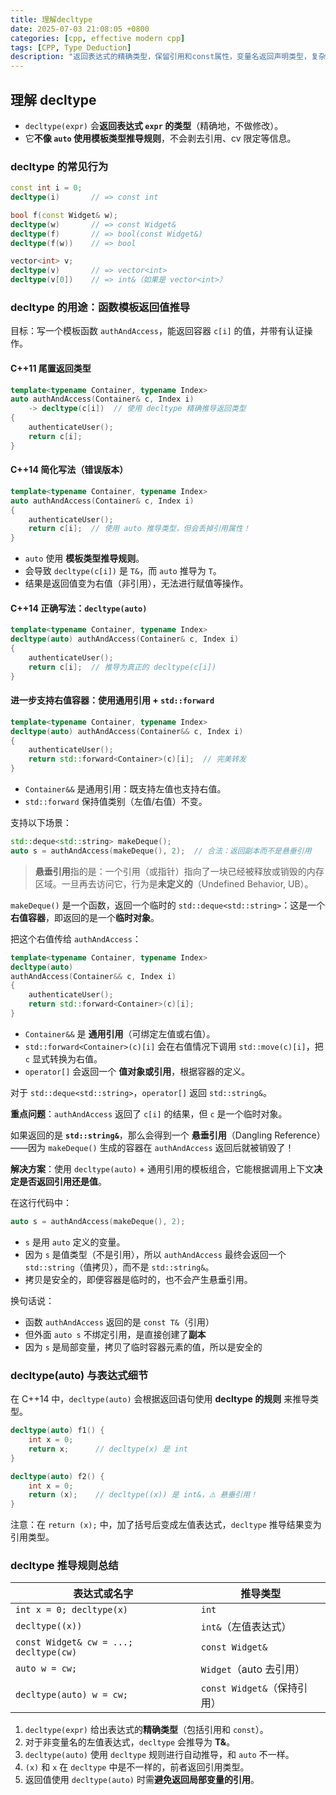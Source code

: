 ```yaml
---
title: 理解decltype
date: 2025-07-03 21:08:05 +0800
categories: [cpp, effective modern cpp]
tags: [CPP, Type Deduction]
description: "返回表达式的精确类型，保留引用和const属性，变量名返回声明类型，复杂表达式左值推导为引用。"
---
```

## 理解 decltype

- `decltype(expr)` 会**返回表达式 `expr` 的类型**（精确地，不做修改）。
- 它**不像 `auto` 使用模板类型推导规则**，不会剥去引用、cv 限定等信息。

### decltype 的常见行为

```cpp
const int i = 0;
decltype(i)       // => const int

bool f(const Widget& w);
decltype(w)       // => const Widget&
decltype(f)       // => bool(const Widget&)
decltype(f(w))    // => bool

vector<int> v;
decltype(v)       // => vector<int>
decltype(v[0])    // => int&（如果是 vector<int>）
```

### decltype 的用途：函数模板返回值推导

目标：写一个模板函数 `authAndAccess`，能返回容器 `c[i]` 的值，并带有认证操作。

#### C++11 尾置返回类型

```cpp
template<typename Container, typename Index>
auto authAndAccess(Container& c, Index i)
    -> decltype(c[i])  // 使用 decltype 精确推导返回类型
{
    authenticateUser();
    return c[i];
}
```

#### C++14 简化写法（错误版本）

```cpp
template<typename Container, typename Index>
auto authAndAccess(Container& c, Index i)
{
    authenticateUser();
    return c[i];  // 使用 auto 推导类型，但会丢掉引用属性！
}
```

- `auto` 使用 **模板类型推导规则**。
- 会导致 `decltype(c[i])` 是 `T&`，而 `auto` 推导为 `T`。
- 结果是返回值变为右值（非引用），无法进行赋值等操作。

#### C++14 正确写法：`decltype(auto)`

```cpp
template<typename Container, typename Index>
decltype(auto) authAndAccess(Container& c, Index i)
{
    authenticateUser();
    return c[i];  // 推导为真正的 decltype(c[i])
}
```

#### 进一步支持右值容器：使用通用引用 + `std::forward`

```cpp
template<typename Container, typename Index>
decltype(auto) authAndAccess(Container&& c, Index i)
{
    authenticateUser();
    return std::forward<Container>(c)[i];  // 完美转发
}
```

- `Container&&` 是通用引用：既支持左值也支持右值。
- `std::forward` 保持值类别（左值/右值）不变。

支持以下场景：

```cpp
std::deque<std::string> makeDeque();
auto s = authAndAccess(makeDeque(), 2);  // 合法：返回副本而不是悬垂引用
```

> **悬垂引用**指的是：一个引用（或指针）指向了一块已经被释放或销毁的内存区域。一旦再去访问它，行为是**未定义的**（Undefined Behavior, UB）。

`makeDeque()` 是一个函数，返回一个临时的 `std::deque<std::string>`：这是一个**右值容器**，即返回的是一个**临时对象**。

把这个右值传给 `authAndAccess`：

```cpp
template<typename Container, typename Index>
decltype(auto)
authAndAccess(Container&& c, Index i)
{
    authenticateUser();
    return std::forward<Container>(c)[i];
}
```

- `Container&&` 是 **通用引用**（可绑定左值或右值）。
- `std::forward<Container>(c)[i]` 会在右值情况下调用 `std::move(c)[i]`，把 `c` 显式转换为右值。
- `operator[]` 会返回一个 **值对象或引用**，根据容器的定义。

对于 `std::deque<std::string>`，`operator[]` 返回 `std::string&`。

**重点问题**：`authAndAccess` 返回了 `c[i]` 的结果，但 `c` 是一个临时对象。

如果返回的是 **`std::string&`**，那么会得到一个 **悬垂引用**（Dangling Reference）——因为 `makeDeque()` 生成的容器在 `authAndAccess` 返回后就被销毁了！

**解决方案**：使用 `decltype(auto)` + 通用引用的模板组合，它能根据调用上下文**决定是否返回引用还是值**。

在这行代码中：

```cpp
auto s = authAndAccess(makeDeque(), 2);
```

- `s` 是用 `auto` 定义的变量。
- 因为 `s` 是值类型（不是引用），所以 `authAndAccess` 最终会返回一个 `std::string`（值拷贝），而不是 `std::string&`。
- 拷贝是安全的，即便容器是临时的，也不会产生悬垂引用。

换句话说：

- 函数 `authAndAccess` 返回的是 `const T&`（引用）
- 但外面 `auto s` 不绑定引用，是直接创建了**副本**
- 因为 `s` 是局部变量，拷贝了临时容器元素的值，所以是安全的

### decltype(auto) 与表达式细节

在 C++14 中，`decltype(auto)` 会根据返回语句使用 **decltype 的规则** 来推导类型。

```cpp
decltype(auto) f1() {
    int x = 0;
    return x;      // decltype(x) 是 int
}

decltype(auto) f2() {
    int x = 0;
    return (x);    // decltype((x)) 是 int&，⚠️ 悬垂引用！
}
```

注意：在 `return (x);` 中，加了括号后变成左值表达式，`decltype` 推导结果变为引用类型。

### decltype 推导规则总结

| 表达式或名字                           | 推导类型                    |
| -------------------------------------- | --------------------------- |
| `int x = 0; decltype(x)`               | `int`                       |
| `decltype((x))`                        | `int&`（左值表达式）        |
| `const Widget& cw = ...; decltype(cw)` | `const Widget&`             |
| `auto w = cw;`                         | `Widget`（auto 去引用）     |
| `decltype(auto) w = cw;`               | `const Widget&`（保持引用） |

1. `decltype(expr)` 给出表达式的**精确类型**（包括引用和 `const`）。
2. 对于非变量名的左值表达式，`decltype` 会推导为 **T&**。
3. `decltype(auto)` 使用 `decltype` 规则进行自动推导，和 `auto` 不一样。
4. `(x)` 和 `x` 在 `decltype` 中是不一样的，前者返回引用类型。
5. 返回值使用 `decltype(auto)` 时需**避免返回局部变量的引用**。
